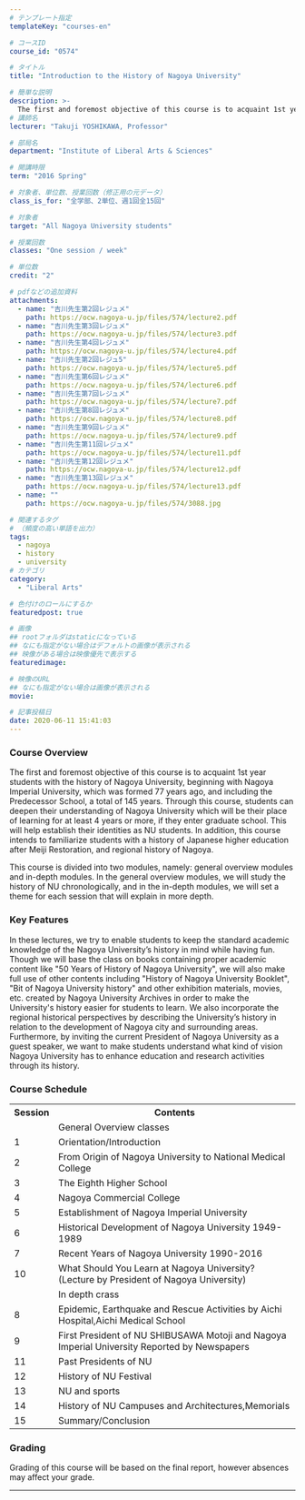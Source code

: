```yaml
---
# テンプレート指定
templateKey: "courses-en"

# コースID
course_id: "0574"

# タイトル
title: "Introduction to the History of Nagoya University"

# 簡単な説明
description: >-
  The first and foremost objective of this course is to acquaint 1st year students with the history of Nagoya University, beginning with Nagoya Imperial University, which was formed 77 years ago, and ....
# 講師名
lecturer: "Takuji YOSHIKAWA, Professor"

# 部局名
department: "Institute of Liberal Arts & Sciences"

# 開講時限
term: "2016	Spring"

# 対象者、単位数、授業回数（修正用の元データ）
class_is_for: "全学部、2単位、週1回全15回"

# 対象者
target: "All Nagoya University students"

# 授業回数
classes: "One session / week"

# 単位数
credit: "2"

# pdfなどの追加資料
attachments:
  - name: "吉川先生第2回レジュメ"
    path: https://ocw.nagoya-u.jp/files/574/lecture2.pdf
  - name: "吉川先生第3回レジュメ"
    path: https://ocw.nagoya-u.jp/files/574/lecture3.pdf
  - name: "吉川先生第4回レジュメ"
    path: https://ocw.nagoya-u.jp/files/574/lecture4.pdf
  - name: "吉川先生第2回レジュ5"
    path: https://ocw.nagoya-u.jp/files/574/lecture5.pdf
  - name: "吉川先生第6回レジュメ"
    path: https://ocw.nagoya-u.jp/files/574/lecture6.pdf
  - name: "吉川先生第7回レジュメ"
    path: https://ocw.nagoya-u.jp/files/574/lecture7.pdf
  - name: "吉川先生第8回レジュメ"
    path: https://ocw.nagoya-u.jp/files/574/lecture8.pdf
  - name: "吉川先生第9回レジュメ"
    path: https://ocw.nagoya-u.jp/files/574/lecture9.pdf
  - name: "吉川先生第11回レジュメ"
    path: https://ocw.nagoya-u.jp/files/574/lecture11.pdf
  - name: "吉川先生第12回レジュメ"
    path: https://ocw.nagoya-u.jp/files/574/lecture12.pdf
  - name: "吉川先生第13回レジュメ"
    path: https://ocw.nagoya-u.jp/files/574/lecture13.pdf
  - name: ""
    path: https://ocw.nagoya-u.jp/files/574/3088.jpg

# 関連するタグ
# （頻度の高い単語を出力）
tags:
  - nagoya
  - history
  - university
# カテゴリ
category:
  - "Liberal Arts"

# 色付けのロールにするか
featuredpost: true

# 画像
## rootフォルダはstaticになっている
## なにも指定がない場合はデフォルトの画像が表示される
## 映像がある場合は映像優先で表示する
featuredimage:

# 映像のURL
## なにも指定がない場合は画像が表示される
movie:

# 記事投稿日
date: 2020-06-11 15:41:03
---
```


### Course Overview

The first and foremost objective of this course is to acquaint 1st year students with the history of Nagoya University, beginning with Nagoya Imperial University, which was formed 77 years ago, and including the Predecessor School, a total of 145 years. Through this course, students can deepen their understanding of Nagoya University which will be their place of learning for at least 4 years or more, if they enter graduate school. This will help establish their identities as NU students. In addition, this course intends to familiarize students with a history of Japanese higher education after Meiji Restoration, and regional history of Nagoya.

This course is divided into two modules, namely: general overview modules and in-depth modules. In the general overview modules, we will study the history of NU chronologically, and in the in-depth modules, we will set a theme for each session that will explain in more depth.

### Key Features

In these lectures, we try to enable students to keep the standard academic knowledge of the Nagoya University&rsquo;s history in mind while having fun. Though we will base the class on books containing proper academic content like "50 Years of History of Nagoya University", we will also make full use of other contents including "History of Nagoya University Booklet", "Bit of Nagoya University history" and other exhibition materials, movies, etc. created by Nagoya University Archives in order to make the University's history easier for students to learn. We also incorporate the regional historical perspectives by describing the University&rsquo;s history in relation to the development of Nagoya city and surrounding areas. Furthermore, by inviting the current President of Nagoya University as a guest speaker, we want to make students understand what kind of vision Nagoya University has to enhance education and research activities through its history.

<h3>Course Schedule</h3>
<table class="basic" width="455">
<tr>
<th width="20" class="center">Session</th>
<th width="435" class="center">Contents</th>
</tr>
<tr>
<td width="20" class="center"></td>
<td width="435">General Overview classes</td>
</tr>
<tr>
<td width="20" class="center">1</td>
<td width="435">Orientation/Introduction</td>
</tr>
<tr>
<td width="20" class="center">2</td>
<td width="435">From Origin of Nagoya University to National Medical College</td>
</tr>
<tr>
<td width="20" class="center">3</td>
<td width="435">The Eighth Higher School</td>
</tr>
<tr>
<td width="20" class="center">4</td>
<td width="435">Nagoya Commercial College</td>
</tr>
<tr>
<td width="20" class="center">5</td>
<td width="435">Establishment of Nagoya Imperial University</td>
</tr>
<tr>
<td width="20" class="center">6</td>
<td width="435">Historical Development of Nagoya University 1949-1989</td>
</tr>
<tr>
<td width="20" class="center">7</td>
<td width="435">Recent Years of Nagoya University 1990-2016</td>
</tr>
<tr>
<td width="20" class="center">10</td>
<td width="435">What Should You Learn at Nagoya University? (Lecture by President of Nagoya University)</td>
</tr>
<tr>
<td width="20" class="center"></td>
<td width="435">In depth crass</td>
</tr>
<tr>
<td width="20" class="center">8</td>
<td width="435">Epidemic, Earthquake and Rescue Activities by Aichi Hospital,Aichi Medical School</td>
</tr>
<tr>
<td width="20" class="center">9</td>
<td width="435">First President of NU SHIBUSAWA Motoji and Nagoya Imperial University Reported by Newspapers</td>
</tr>
<tr>
<td width="20" class="center">11</td>
<td width="435">Past Presidents of NU</td>
</tr>
<tr>
<td width="20" class="center">12</td>
<td width="435">History of NU Festival</td>
</tr>
<tr>
<td width="20" class="center">13</td>
<td width="435">NU and sports</td>
</tr>
<tr>
<td width="20" class="center">14</td>
<td width="435">History of NU Campuses and Architectures,Memorials</td>
</tr>
<tr>
<td width="20" class="center">15</td>
<td width="435">Summary/Conclusion</td>
</tr>
</table>

### Grading

Grading of this course will be based on the final report, however absences may affect your grade.

---
